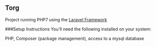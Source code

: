 ## Torg
Project running PHP7 using the <a href="laravel.com">Laravel Framework</a>

###Setup Instructions
 You'll need the following installed on your system: 

PHP, Composer (package management), access to a mysql database


